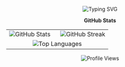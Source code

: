 <p align="center">
  <img src="https://readme-typing-svg.herokuapp.com?font=Fira+Code&size=20&duration=3000&pause=1000&color=000000&center=true&vCenter=true&width=600&lines=Hi%2C+I'm+Joel;Welcome+to+My+GitHub+Profile!" alt="Typing SVG" />
</p


## <p align="center"> **GitHub Stats**</p>

<div align="center">
  <table>
    <tr>
      <td width="50%">
        <img src="https://github-readme-stats.vercel.app/api?username=wajoel&show_icons=true&theme=graywhite" alt="GitHub Stats" />
      </td>
      <td width="50%">
        <img src="https://github-readme-streak-stats.herokuapp.com/?user=wajoel&theme=graywhite" alt="GitHub Streak" />
      </td>
    </tr>
    <tr>
      <td colspan="2" align="center">
        <img src="https://github-readme-stats.vercel.app/api/top-langs/?username=wajoel&layout=compact&theme=graywhite" alt="Top Languages" />
      </td>
    </tr>
  </table>
</div>


<p align="center">
  <img src="https://komarev.com/ghpvc/?username=wajoel&label=Profile%20Views&color=blue&style=flat" alt="Profile Views" />
</p>
